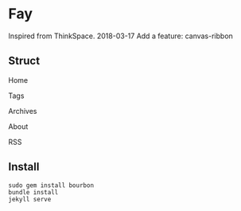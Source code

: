 # Fay

Inspired from ThinkSpace.
2018-03-17 Add a feature: canvas-ribbon

## Struct

Home

Tags

Archives

About

RSS

## Install

``` shell
sudo gem install bourbon
bundle install
jekyll serve
```
